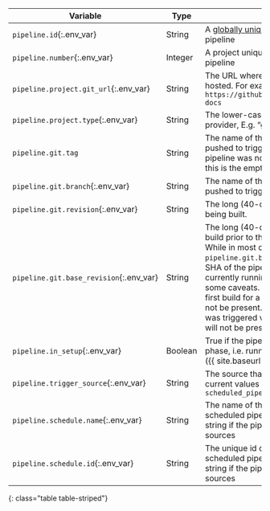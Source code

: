 Variable | Type | Value
---|---|---
`pipeline.id`{:.env_var} | String | A [globally unique id](https://en.wikipedia.org/wiki/Universally_unique_identifier) representing for the pipeline
`pipeline.number`{:.env_var} | Integer | A project unique integer id for the pipeline
`pipeline.project.git_url`{:.env_var} | String | The URL where the current project is hosted. For example, `https://github.com/circleci/circleci-docs`
`pipeline.project.type`{:.env_var} | String | The lower-case name of the VCS provider, E.g. “github”, “bitbucket”.
`pipeline.git.tag` | String | The name of the git tag that was pushed to trigger the pipeline. If the pipeline was not triggered by a tag, then this is the empty string.
`pipeline.git.branch`{:.env_var} | String | The name of the git branch that was pushed to trigger the pipeline.
`pipeline.git.revision`{:.env_var} | String | The long (40-character) git SHA that is being built.
`pipeline.git.base_revision`{:.env_var} | String | The long (40-character) git SHA of the build prior to the one being built. **Note:** While in most cases  `pipeline.git.base_revision` will be the SHA of the pipeline that ran before your currently running pipeline, there are some caveats. When the build is the first build for a branch, the variable will not be present. In addition, if the build was triggered via the API, the variable will not be present.
`pipeline.in_setup`{:.env_var} | Boolean | True if the pipeline is in the setup phase, i.e. running a [setup workflow]({{ site.baseurl }}/2.0/dynamic-config/).
`pipeline.trigger_source`{:.env_var} | String | The source that triggers the pipeline, current values are `webhook`, `api`, `scheduled_pipeline`
`pipeline.schedule.name`{:.env_var} | String | The name of the schedule if it is a scheduled pipeline. Value will be empty string if the pipeline is triggerd by other sources
`pipeline.schedule.id`{:.env_var} | String | The unique id of the schedule if it is a scheduled pipeline. Value will be empty string if the pipeline is triggerd by other sources
{: class="table table-striped"}